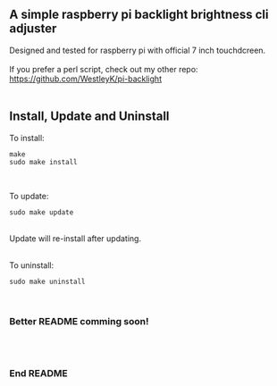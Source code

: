 ## A simple raspberry pi backlight brightness cli adjuster

Designed and tested for raspberry pi with official 7 inch touchdcreen. <br>
<br>
If you prefer a perl script, check out my other repo: https://github.com/WestleyK/pi-backlight <br>
<br>

## Install, Update and Uninstall

To install: <br>


```
make
sudo make install
```

<br>

To update: <br>

```
sudo make update
```

<br>
Update will re-install after updating. <br>
<br>

To uninstall: <br>

```
sudo make uninstall
```

<br>

### Better README comming soon!

<br>

<br>

### End README

<br>
<br>



